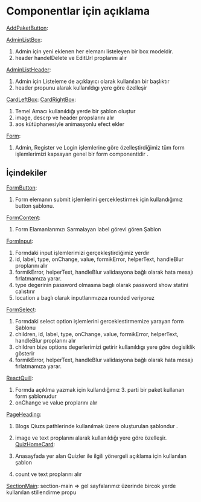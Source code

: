 # Componentlar için açıklama

[AddPaketButton](./add-paket-button/index.jsx):

[AdminListBox](./admin-list-box/index.jsx):

1. Admin için yeni eklenen her elemanı listeleyen bir box modeldir.
2. header handelDelete ve EditUrl proplarını alır

[AdminListHeader](./admin-list-header//index.jsx):

1. Admin için Listeleme de açıklayıcı olarak kullanılan bir başlıktır
2. header propunu alarak kullanıldıgı yere göre özelleşir

[CardLeftBox](./card-left-box/index.jsx):
[CardRightBox](./card-right-box/index.jsx):

1. Temel Amacı kullanıldığı yerde bir şablon oluştur
2. image, descrp ve header propslarını alır
3. aos kütüphanesiyle animasyonlu efect ekler

[Form](./form/index.js):

1. Admin, Register ve Login işlemlerine göre özelleştirdiğimiz tüm form işlemlerimizi kapsayan genel bir form componentidir .

## İçindekiler

[FormButton](./form/form-button/index.jsx):

1. Form elemanın submit işlemlerini gerceklestirmek için kullandığımız button şablonu.

[FormContent](./form/form-content/index.jsx):

1. Form Elamanlarımızı Sarmalayan label görevi gören Şablon

[FormInput](./form/form-input/index.jsx):

1. Formdaki input işlemlerimizi gerçekleştirdiğimiz yerdir
2. id, label, type, onChange, value, formikError, helperText, handleBlur proplarını alır
3. formikError, helperText, handleBlur validasyona bağlı olarak hata mesajı fırlatmamıza yarar.
4. type degerinin password olmasına baglı olarak password show statini calıstırır
5. location a baglı olarak inputlarımızıza rounded veriyoruz

[FormSelect](./form/form-select/index.jsx):

1. Formdaki select option işlemlerini gerceklestirmemize yarayan form Şablonu
2. children, id, label, type, onChange, value, formikError, helperText, handleBlur proplarını alır
3. children bize options degerlerimizi getirir kullanıldıgı yere göre degisiklik gösterir
4. formikError, helperText, handleBlur validasyona bağlı olarak hata mesajı fırlatmamıza yarar.

[ReactQuill](./form/react-quill/index.jsx):

1. Formda açıklma yazmak için kullandığımız 3. parti bir paket kullanan form şablonudur
2. onChange ve value proplarını alır

[PageHeading](./page-heading/index.jsx):

1. Blogs Qiuzs pathlerinde kullanılmak üzere oluşturulan şablondur .
2. image ve text proplarını alarak kullanıldığı yere göre özelleşir.
   [QuizHomeCard](./quiz-home-card/index.jsx):

3. Anasayfada yer alan Quizler ile ilgili yönergeli açıklama için kullanılan şablon
4. count ve text proplarını alır

[SectionMain](./section-main/index.jsx):
section-main => gel sayfalarımız üzerinde bircok yerde kullanılan stillendirme propu
